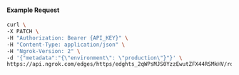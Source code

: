 <!-- Code generated for API Clients. DO NOT EDIT. -->

#### Example Request

```bash
curl \
-X PATCH \
-H "Authorization: Bearer {API_KEY}" \
-H "Content-Type: application/json" \
-H "Ngrok-Version: 2" \
-d '{"metadata":"{\"environment\": \"production\"}"}' \
https://api.ngrok.com/edges/https/edghts_2qWPsMJS0YzzEwutZFX44RSMkHV/routes/edghtsrt_2qWPsMYBiTxENapTNUFovDen6S5
```
